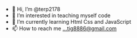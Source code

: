 - 👋 Hi, I’m @terp2178
- 👀 I’m interested in teaching myself code
- 🌱 I’m currently learning Html Css and JavaScript
- 📫 How to reach me ...tig8886@gmail.com

<!---
terp2178/terp2178 is a ✨ special ✨ repository because its `README.md` (this file) appears on your GitHub profile.
You can click the Preview link to take a look at your changes.
--->
